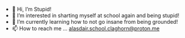 - 👋 Hi, I’m Stupid!
- 👀 I’m interested in sharting myself at school again and being stupid!
- 🌱 I’m currently learning how to not go insane from being grounded!
- 📫 How to reach me ... 
  alasdair.school.claghorn@proton.me
<!---
moosedev15/moosedev15 is a ✨ special ✨ repository because its `README.md` (this file) appears on your GitHub profile.
You can click the Preview link to take a look at your changes.
--->

